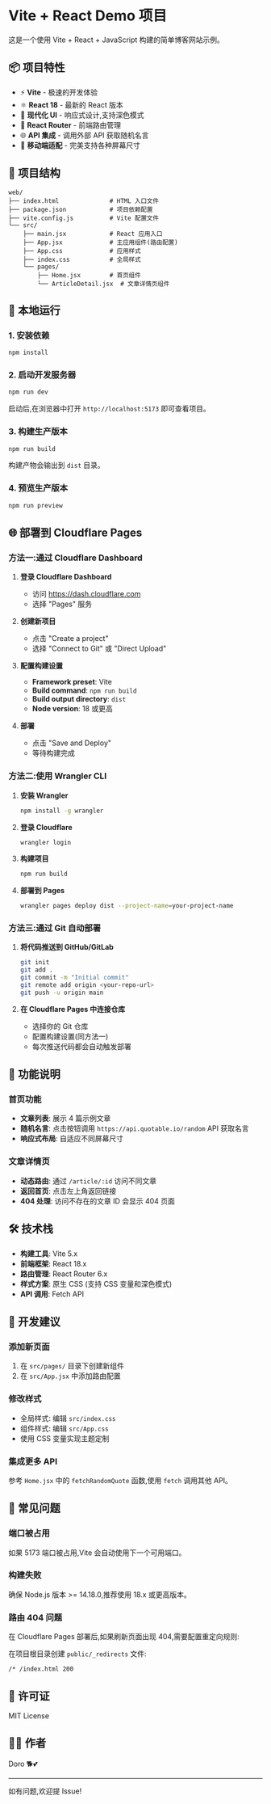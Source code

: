 # Vite + React Demo 项目

这是一个使用 Vite + React + JavaScript 构建的简单博客网站示例。

## 📦 项目特性

- ⚡️ **Vite** - 极速的开发体验
- ⚛️ **React 18** - 最新的 React 版本
- 🎨 **现代化 UI** - 响应式设计,支持深色模式
- 🔄 **React Router** - 前端路由管理
- 🌐 **API 集成** - 调用外部 API 获取随机名言
- 📱 **移动端适配** - 完美支持各种屏幕尺寸

## 📁 项目结构

```
web/
├── index.html              # HTML 入口文件
├── package.json            # 项目依赖配置
├── vite.config.js          # Vite 配置文件
└── src/
    ├── main.jsx            # React 应用入口
    ├── App.jsx             # 主应用组件(路由配置)
    ├── App.css             # 应用样式
    ├── index.css           # 全局样式
    └── pages/
        ├── Home.jsx        # 首页组件
        └── ArticleDetail.jsx  # 文章详情页组件
```

## 🚀 本地运行

### 1. 安装依赖

```bash
npm install
```

### 2. 启动开发服务器

```bash
npm run dev
```

启动后,在浏览器中打开 `http://localhost:5173` 即可查看项目。

### 3. 构建生产版本

```bash
npm run build
```

构建产物会输出到 `dist` 目录。

### 4. 预览生产版本

```bash
npm run preview
```

## 🌐 部署到 Cloudflare Pages

### 方法一:通过 Cloudflare Dashboard

1. **登录 Cloudflare Dashboard**
   - 访问 https://dash.cloudflare.com
   - 选择 "Pages" 服务

2. **创建新项目**
   - 点击 "Create a project"
   - 选择 "Connect to Git" 或 "Direct Upload"

3. **配置构建设置**
   - **Framework preset**: Vite
   - **Build command**: `npm run build`
   - **Build output directory**: `dist`
   - **Node version**: 18 或更高

4. **部署**
   - 点击 "Save and Deploy"
   - 等待构建完成

### 方法二:使用 Wrangler CLI

1. **安装 Wrangler**
   ```bash
   npm install -g wrangler
   ```

2. **登录 Cloudflare**
   ```bash
   wrangler login
   ```

3. **构建项目**
   ```bash
   npm run build
   ```

4. **部署到 Pages**
   ```bash
   wrangler pages deploy dist --project-name=your-project-name
   ```

### 方法三:通过 Git 自动部署

1. **将代码推送到 GitHub/GitLab**
   ```bash
   git init
   git add .
   git commit -m "Initial commit"
   git remote add origin <your-repo-url>
   git push -u origin main
   ```

2. **在 Cloudflare Pages 中连接仓库**
   - 选择你的 Git 仓库
   - 配置构建设置(同方法一)
   - 每次推送代码都会自动触发部署

## 🎯 功能说明

### 首页功能

- **文章列表**: 展示 4 篇示例文章
- **随机名言**: 点击按钮调用 `https://api.quotable.io/random` API 获取名言
- **响应式布局**: 自适应不同屏幕尺寸

### 文章详情页

- **动态路由**: 通过 `/article/:id` 访问不同文章
- **返回首页**: 点击左上角返回链接
- **404 处理**: 访问不存在的文章 ID 会显示 404 页面

## 🛠️ 技术栈

- **构建工具**: Vite 5.x
- **前端框架**: React 18.x
- **路由管理**: React Router 6.x
- **样式方案**: 原生 CSS (支持 CSS 变量和深色模式)
- **API 调用**: Fetch API

## 📝 开发建议

### 添加新页面

1. 在 `src/pages/` 目录下创建新组件
2. 在 `src/App.jsx` 中添加路由配置

### 修改样式

- 全局样式: 编辑 `src/index.css`
- 组件样式: 编辑 `src/App.css`
- 使用 CSS 变量实现主题定制

### 集成更多 API

参考 `Home.jsx` 中的 `fetchRandomQuote` 函数,使用 `fetch` 调用其他 API。

## 🐛 常见问题

### 端口被占用

如果 5173 端口被占用,Vite 会自动使用下一个可用端口。

### 构建失败

确保 Node.js 版本 >= 14.18.0,推荐使用 18.x 或更高版本。

### 路由 404 问题

在 Cloudflare Pages 部署后,如果刷新页面出现 404,需要配置重定向规则:

在项目根目录创建 `public/_redirects` 文件:
```
/* /index.html 200
```

## 📄 许可证

MIT License

## 👨‍💻 作者

Doro 🐕💕

---

如有问题,欢迎提 Issue!
